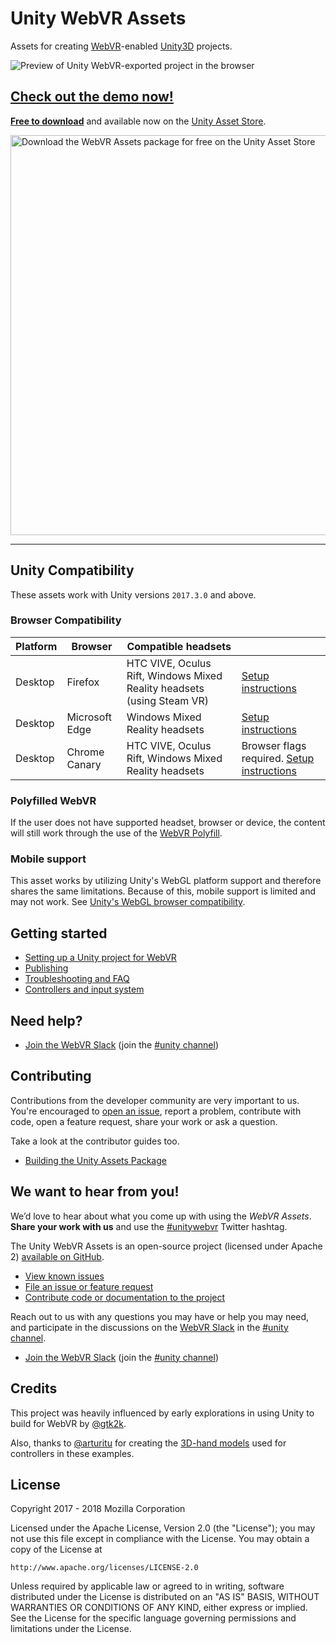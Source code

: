 # Unity WebVR Assets

Assets for creating [WebVR](https://webvr.rocks/)-enabled [Unity3D](https://unity3d.com/) projects.

![Preview of Unity WebVR-exported project in the browser](https://raw.githubusercontent.com/mozilla/unity-webvr-export/master/img/preview.gif)

## **[Check out the demo now!](https://mozilla.github.io/unity-webvr-export/)**

**[Free to download](https://assetstore.unity.com/packages/templates/systems/webvr-assets-109152)** and available now on the [Unity Asset Store](https://assetstore.unity.com/packages/templates/systems/webvr-assets-109152).

<a href="https://assetstore.unity.com/packages/templates/systems/webvr-assets-109152" title="Download the WebVR Assets package for free on the Unity Asset Store">
<img src="https://raw.githubusercontent.com/mozilla/unity-webvr-export/master/img/asset-store.png" width="640" alt="Download the WebVR Assets package for free on the Unity Asset Store">
</a>

<hr>

## Unity Compatibility

These assets work with Unity versions `2017.3.0` and above.

### Browser Compatibility

| Platform | Browser | Compatible headsets | |
| --- | --- | --- | --- |
| Desktop | Firefox | HTC VIVE, Oculus Rift, Windows Mixed Reality headsets (using Steam VR) | [Setup instructions](https://webvr.rocks/firefox) |
| Desktop | Microsoft Edge | Windows Mixed Reality headsets | [Setup instructions](https://webvr.rocks/microsoft_edge) |
| Desktop | Chrome Canary | HTC VIVE, Oculus Rift, Windows Mixed Reality headsets | Browser flags required. [Setup instructions](https://webvr.rocks/chrome) |

### Polyfilled WebVR

If the user does not have supported headset, browser or device, the content will still work through the use of the [WebVR Polyfill](https://github.com/immersive-web/webvr-polyfill).

### Mobile support

This asset works by utilizing Unity's WebGL platform support and therefore shares the same limitations. Because of this, mobile support is limited and may not work. See [Unity's WebGL browser compatibility](https://docs.unity3d.com/2018.1/Documentation/Manual/webgl-browsercompatibility.html).


## Getting started

* [Setting up a Unity project for WebVR](./docs/project-setup.md)
* [Publishing](./docs/publishing.md)
* [Troubleshooting and FAQ](./docs/troubleshooting-faq.md)
* [Controllers and input system](./docs/controllers.md)


## Need help?

* [Join the WebVR Slack](https://webvr.rocks/slack) (join the [#unity channel](https://webvr.slack.com/messages/unity))


## Contributing

Contributions from the developer community are very important to us. You're encouraged to [open an issue](https://github.com/mozilla/unity-webvr-export/issues/new), report a problem, contribute with code, open a feature request, share your work or ask a question.

Take a look at the contributor guides too.

* [Building the Unity Assets Package](./docs/build.md)


## We want to hear from you!

We’d love to hear about what you come up with using the _WebVR Assets_. **Share your work with us** and use the [#unitywebvr](https://twitter.com/search?f=tweets&q=%23unitywebvr) Twitter hashtag.

The Unity WebVR Assets is an open-source project (licensed under Apache 2) [available on GitHub](https://github.com/mozilla/unity-webvr-export).

* [View known issues](https://github.com/mozilla/unity-webvr-export/issues)
* [File an issue or feature request](https://github.com/mozilla/unity-webvr-export/issues/new)
* [Contribute code or documentation to the project](https://github.com/mozilla/unity-webvr-export#contributing)

Reach out to us with any questions you may have or help you may need, and participate in the discussions on the [WebVR Slack](https://webvr.rocks/slack) in the [#unity channel](https://webvr.slack.com/messages/unity).

* [Join the WebVR Slack](https://webvr.rocks/slack) (join the [#unity channel](https://webvr.slack.com/messages/unity))


## Credits

This project was heavily influenced by early explorations in using Unity to build for WebVR by [@gtk2k](https://github.com/gtk2k).

Also, thanks to [@arturitu](https://github.com/arturitu) for creating the [3D-hand models](https://github.com/aframevr/assets/tree/gh-pages/controllers/hands) used for controllers in these examples.


## License

Copyright 2017 - 2018 Mozilla Corporation

Licensed under the Apache License, Version 2.0 (the "License");
you may not use this file except in compliance with the License.
You may obtain a copy of the License at

    http://www.apache.org/licenses/LICENSE-2.0

Unless required by applicable law or agreed to in writing, software
distributed under the License is distributed on an "AS IS" BASIS,
WITHOUT WARRANTIES OR CONDITIONS OF ANY KIND, either express or implied.
See the License for the specific language governing permissions and
limitations under the License.

